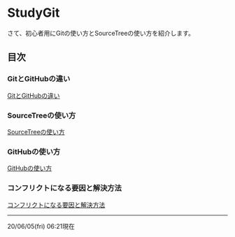 # StudyGit
さて、初心者用にGitの使い方とSourceTreeの使い方を紹介します。
## 目次
### GitとGitHubの違い
[GitとGitHubの違い](https://github.com/KURO-Games/StudyGit/blob/master/md/git-github.md)
### SourceTreeの使い方
[SourceTreeの使い方](https://github.com/KURO-Games/StudyGit/blob/master/md/sourcetree.md)
### GitHubの使い方
[GitHubの使い方](https://github.com/KURO-Games/StudyGit/blob/master/md/study-github.md)  
### コンフリクトになる要因と解決方法
[コンフリクトになる要因と解決方法](https://github.com/KURO-Games/StudyGit/blob/master/md/conflict-index.md)
*****
20/06/05(fri) 06:21現在  
